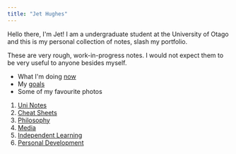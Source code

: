 ```yaml
---
title: "Jet Hughes"
---
```


Hello there, I'm Jet! I am a undergraduate student at the University of Otago and this is my personal collection of notes, slash my portfolio.

These are very rough, work-in-progress notes. I would not expect them to be very useful to anyone besides myself.

- What I'm doing [now](notes/now.md)
- My [goals](private/goals.md)
- Some of my favourite photos 

1) [Uni Notes](notes/uni-notes.md)
2) [Cheat Sheets](notes/cheat-sheets.md)
3) [Philosophy](notes/philosophy.md)
4) [Media](notes/media.md)
5) [Independent Learning](notes/independent-learning.md)
6) [Personal Development](notes/personal-development.md)
